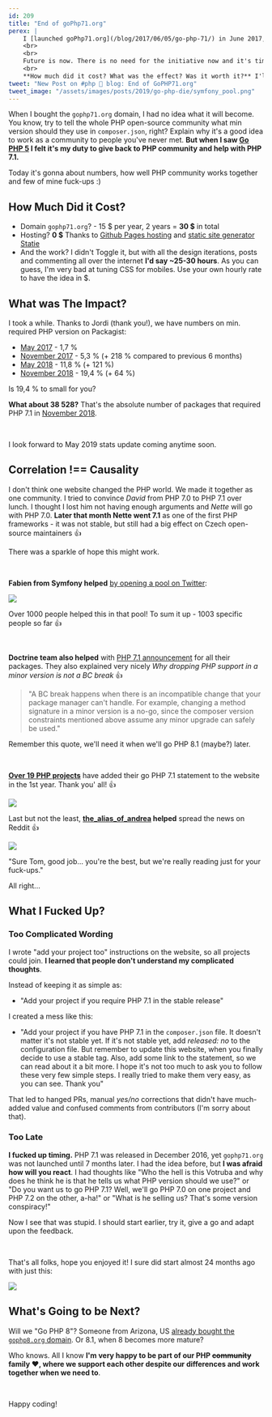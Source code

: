 ```yaml
---
id: 209
title: "End of goPhp71.org"
perex: |
    I [launched goPhp71.org](/blog/2017/06/05/go-php-71/) in June 2017, just 6 months after release of PHP 7.1. In those times nobody was sure what version to require - 7.1? 7.0? Or wait for 7.2?
    <br>
    <br>
    Future is now. There is no need for the initiative now and it's time to [let it go](https://zenhabits.net/letting-go/).
    <br>
    **How much did it cost? What was the effect? Was it worth it?** I'll share answers to these question so you know what to expect when you start a similar project. Let's get numberz!
tweet: "New Post on #php 🐘 blog: End of GoPHP71.org"
tweet_image: "/assets/images/posts/2019/go-php-die/symfony_pool.png"
---
```


When I bought the `gophp71.org` domain, I had no idea what it will become. You know, try to tell the whole PHP open-source community what min version should they use in `composer.json`, right? Explain why it's a good idea to work as a community to people you've never met. **But when I saw [Go PHP 5](https://www.garfieldtech.com/blog/go-php-5-go) I felt it's my duty to give back to PHP community and help with PHP 7.1.**

Today it's gonna about numbers, how well PHP community works together and few of mine fuck-ups :)

## How Much Did it Cost?

- Domain `gophp71.org`? - 15 $ per year, 2 years = **30 $** in total
- Hosting? **0 $** Thanks to [Github Pages hosting](https://github.com/tomasVotruba/gophp71.org) and [static site generator Statie](https://www.statie.org/)
- And the work? I didn't Toggle it, but with all the design iterations, posts and commenting all over the internet **I'd say ~25-30 hours**. As you can guess, I'm very bad at tuning CSS for mobiles. Use your own hourly rate to have the idea in $.

## What was The Impact?

I took a while. Thanks to Jordi (thank you!), we have numbers on min. required PHP version on Packagist:

- [May 2017](https://seld.be/notes/php-versions-stats-2017-1-edition) - 1,7 %
- [November 2017](https://seld.be/notes/php-versions-stats-2017-2-edition) - 5,3 % (+ 218 % compared to previous 6 months)
- [May 2018](https://seld.be/notes/php-versions-stats-2018-1-edition) - 11,8 % (+ 121 %)
- [November 2018](https://blog.packagist.com/php-versions-stats-2018-2-edition/) - 19,4 % (+ 64 %)

Is 19,4 % to small for you?

**What about 38 528?** That's the absolute number of packages that required PHP 7.1 in [November 2018](https://packagist.org/statistics).

<br>

I look forward to May 2019 stats update coming anytime soon.

## Correlation !== Causality

I don't think one website changed the PHP world. We made it together as one community. I tried to convince *David* from PHP 7.0 to PHP 7.1 over lunch. I thought I lost him not having enough arguments and *Nette* will go with PHP 7.0. **Later that month Nette went 7.1** as one of the first PHP frameworks - it was not stable, but still had a big effect on Czech open-source maintainers 👍

There was a sparkle of hope this might work.

<br>

**Fabien from Symfony helped** [by opening a pool on Twitter](https://twitter.com/fabpot/status/851558576770252800):

<img src="/assets/images/posts/2019/go-php-die/symfony_pool.png">

Over 1000 people helped this in that pool! To sum it up - 1003 specific people so far 👍

<br>

**Doctrine team also helped** with [PHP 7.1 announcement](https://www.doctrine-project.org/2017/07/25/php-7.1-requirement-and-composer.html) for all their packages. They also explained very nicely *Why dropping PHP support in a minor version is not a BC break* 👍

<blockquote class="blockquote mb-5 mt-5">
"A BC break happens when there is an incompatible change that your package manager can't handle. For example, changing a method signature in a minor version is a no-go, since the composer version constraints mentioned above assume any minor upgrade can safely be used."
</blockquote>

Remember this quote, we'll need it when we'll go PHP 8.1 (maybe?) later.

<br>

[**Over 19 PHP projects**](https://github.com/TomasVotruba/gophp71.org/graphs/contributors) have added their go PHP 7.1 statement to the website in the 1st year. Thank you' all! 👍

<img src="/assets/images/posts/2019/go-php-die/most_active.png" class="img-thumbnail">

Last but not the least, **[the_alias_of_andrea](https://www.reddit.com/r/PHP/comments/6xqa23/go_php_71/) helped** spread the news on Reddit 👍

<img src="/assets/images/posts/2019/go-php-die/reddit.png">

<br>

"Sure Tom, good job... you're the best, but we're really reading just for your fuck-ups."

All right...

## What I Fucked Up?

### Too Complicated Wording

I wrote "add your project too" instructions on the website, so all projects could join. **I learned that people don't understand my complicated thoughts**.

Instead of keeping it as simple as:

- "Add your project if you require PHP 7.1 in the stable release"

I created a mess like this:

- "Add your project if you have PHP 7.1 in the `composer.json` file. It doesn't matter it's not stable yet. If it's not stable yet, add *released: no* to the configuration file. But remember to update this website, when you finally decide to use a stable tag. Also, add some link to the statement, so we can read about it a bit more. I hope it's not too much to ask you to follow these very few simple steps. I really tried to make them very easy, as you can see. Thank you"

That led to hanged PRs, manual *yes/no* corrections that didn't have much-added value and confused comments from contributors (I'm sorry about that).

### Too Late

**I fucked up timing.** PHP 7.1 was released in December 2016, yet `gophp71.org` was not launched until 7 months later.
I had the idea before, but **I was afraid how will you react**. I had thoughts like "Who the hell is this Votruba and why does he think he is that he tells us what PHP version should we use?" or "Do you want us to go PHP 7.1? Well, we'll go PHP 7.0 on one project and PHP 7.2 on the other, a-ha!" or "What is he selling us? That's some version conspiracy!"

Now I see that was stupid. I should start earlier, try it, give a go and adapt upon the feedback.

<br>

That's all folks, hope you enjoyed it! I sure did start almost 24 months ago with just this:

<img src="/assets/images/posts/2017/go-php-71/first-version.png">

## What's Going to be Next?

Will we "Go PHP 8"? Someone from Arizona, US [already bought the `gophp8.org` domain](https://gophp8.org/).
Or 8.1, when 8 becomes more mature?

Who knows. All I know **I'm very happy to be part of our PHP ~~community~~ family ❤️️, where we support each other despite our differences and work together when we need to**.

<br>

Happy coding!